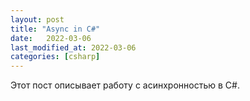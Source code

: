```yaml
---
layout: post
title: "Async in C#"
date:   2022-03-06
last_modified_at: 2022-03-06
categories: [csharp]
---
```


Этот пост описывает работу с асинхронностью в C#.
